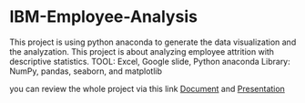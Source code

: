 # IBM-Employee-Analysis
This project is using python anaconda to generate the data visualization and the analyzation. This project is about analyzing employee attrition with descriptive statistics.
TOOL: Excel, Google slide, Python anaconda
Library: NumPy, pandas, seaborn, and matplotlib

you can review the whole project via this link [Document](https://github.com/Sarawut-keng/IBM-Employee-Analysis/blob/main/Employee_analysis_doc.pdf)
and [Presentation](https://github.com/Sarawut-keng/IBM-Employee-Analysis/blob/main/Employee%E2%80%99s%20Attrition%20Analysis%20presentation.pdf)
